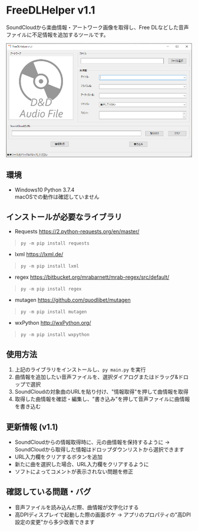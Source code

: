 # FreeDLHelper v1.1
SoundCloudから楽曲情報・アートワーク画像を取得し、Free DLなどした音声ファイルに不足情報を追加するツールです。

<img src='Resources/fdh_window.png' alt='画面'>


## 環境
- Windows10 Python 3.7.4 \
macOSでの動作は確認していません

## インストールが必要なライブラリ
- Requests https://2.python-requests.org/en/master/
> `py -m pip install requests`
- lxml https://lxml.de/
> `py -m pip install lxml`
- regex https://bitbucket.org/mrabarnett/mrab-regex/src/default/
> `py -m pip install regex`
- mutagen https://github.com/quodlibet/mutagen
> `py -m pip install mutagen`
- wxPython http://wxPython.org/
> `py -m pip install wxpython`

## 使用方法
1. 上記のライブラリをインストールし、`py main.py` を実行
2. 曲情報を追加したい音声ファイルを、選択ダイアログまたはドラッグ&ドロップで選択
3. SoundCloudの対象曲のURLを貼り付け、"情報取得"を押して曲情報を取得
4. 取得した曲情報を確認・編集し、"書き込み"を押して音声ファイルに曲情報を書き込む

## 更新情報 (v1.1)
- SoundCloudからの情報取得時に、元の曲情報を保持するように
-> SoundCloudから取得した情報はドロップダウンリストから選択できます
- URL入力欄をクリアするボタンを追加
- 新たに曲を選択した場合、URL入力欄をクリアするように
- ソフトによってコメントが表示されない問題を修正

## 確認している問題・バグ
- 音声ファイルを読み込んだ際、曲情報が文字化けする
- 高DPIディスプレイで起動した際の画面ボケ
-> アプリのプロパティの"高DPI設定の変更"から多少改善できます
